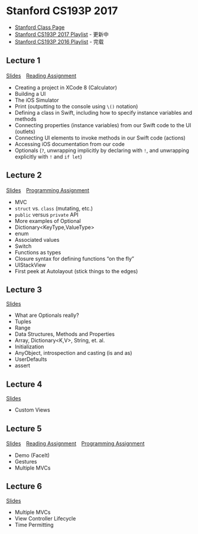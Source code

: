 # Stanford CS193P 2017

* [Stanford Class Page](http://web.stanford.edu/class/cs193p/cgi-bin/drupal/)
* [Stanford CS193P 2017 Playlist](https://www.youtube.com/playlist?list=PLPA-ayBrweUz32NSgNZdl0_QISw-f12Ai) - 更新中
* [Stanford CS193P 2016  Playlist](https://www.youtube.com/playlist?list=PLsJq-VuSo2k26duIWzNjXztkZ7VrbppkT) - 完载

## Lecture 1

[Slides](https://github.com/jasonliao/cs193p-2017/tree/master/slides/Lecture-1-Slides.pdf)　[Reading Assignment](https://github.com/jasonliao/cs193p-2017/tree/master/reading-assignment/Reading-Assignment-1_Intro-to-Swift.pdf)

* Creating a project in XCode 8 (Calculator)
* Building a UI
* The iOS Simulator
* Print (outputting to the console using `\()` notation)
* Defining a class in Swift, including how to specify instance variables and methods
* Connecting properties (instance variables) from our Swift code to the UI (outlets)
* Connecting UI elements to invoke methods in our Swift code (actions)
* Accessing iOS documentation from our code
* Optionals (`?`, unwrapping implicitly by declaring with `!`, and unwrapping explicitly with `!` and `if let`)

## Lecture 2

[Slides](https://github.com/jasonliao/cs193p-2017/tree/master/slides/Lecture-2-Slides.pdf)　[Programming Assignment](https://github.com/jasonliao/cs193p-2017/tree/master/programming-assignment/Programming-Project-1_Calculator.pdf)

* MVC
* `struct` vs. `class` (mutating, etc.)
* `public` versus `private` API
* More examples of Optional
* Dictionary<KeyType,ValueType>
* enum
* Associated values
* Switch
* Functions as types
* Closure syntax for defining functions “on the fly”
* UIStackView
* First peek at Autolayout (stick things to the edges)

## Lecture 3

[Slides](https://github.com/jasonliao/cs193p-2017/tree/master/slides/Lecture-3-Slides.pdf)

* What are Optionals really?
* Tuples
* Range<T>
* Data Structures, Methods and Properties
* Array<T>, Dictionary<K,V>, String, et. al.
* Initialization
* AnyObject, introspection and casting (is and as)
* UserDefaults
* assert

## Lecture 4

[Slides](https://github.com/jasonliao/cs193p-2017/tree/master/slides/Lecture-4-Slides.pdf)

* Custom Views

## Lecture 5

[Slides](https://github.com/jasonliao/cs193p-2017/tree/master/slides/Lecture-5-Slides.pdf)　[Reading Assignment](https://github.com/jasonliao/cs193p-2017/tree/master/reading-assignment/Reading-Assignment-2_More-Swift.pdf)　[Programming Assignment](https://github.com/jasonliao/cs193p-2017/tree/master/programming-assignment/Programming-Project-2_Calculator-Brain.pdf)

* Demo (FaceIt)
* Gestures
* Multiple MVCs

## Lecture 6

[Slides](https://github.com/jasonliao/cs193p-2017/tree/master/slides/Lecture-6-Slides.pdf)

* Multiple MVCs
* View Controller Lifecycle
* Time Permitting


